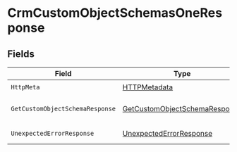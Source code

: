 # CrmCustomObjectSchemasOneResponse


## Fields

| Field                                                                                     | Type                                                                                      | Required                                                                                  | Description                                                                               |
| ----------------------------------------------------------------------------------------- | ----------------------------------------------------------------------------------------- | ----------------------------------------------------------------------------------------- | ----------------------------------------------------------------------------------------- |
| `HttpMeta`                                                                                | [HTTPMetadata](../../Models/Components/HTTPMetadata.md)                                   | :heavy_check_mark:                                                                        | N/A                                                                                       |
| `GetCustomObjectSchemaResponse`                                                           | [GetCustomObjectSchemaResponse](../../Models/Components/GetCustomObjectSchemaResponse.md) | :heavy_minus_sign:                                                                        | Custom object schema                                                                      |
| `UnexpectedErrorResponse`                                                                 | [UnexpectedErrorResponse](../../Models/Components/UnexpectedErrorResponse.md)             | :heavy_minus_sign:                                                                        | Unexpected error                                                                          |